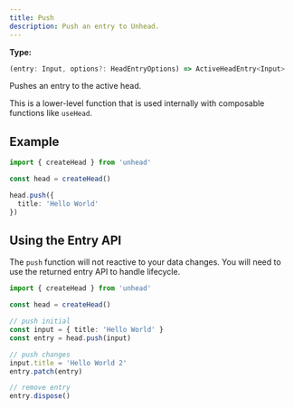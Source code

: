 ```yaml
---
title: Push
description: Push an entry to Unhead.
---
```


**Type:**

```ts
(entry: Input, options?: HeadEntryOptions) => ActiveHeadEntry<Input>
```

Pushes an entry to the active head.

This is a lower-level function that is used internally with composable functions like `useHead`.

## Example

```ts
import { createHead } from 'unhead'

const head = createHead()

head.push({
  title: 'Hello World'
})
```

## Using the Entry API

The `push` function will not reactive to your data changes. You will need to use the returned entry API to handle lifecycle.

```ts
import { createHead } from 'unhead'

const head = createHead()

// push initial
const input = { title: 'Hello World' }
const entry = head.push(input)

// push changes
input.title = 'Hello World 2'
entry.patch(entry)

// remove entry
entry.dispose()
```

